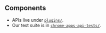 ## Components

* APIs live under [`plugins/`](plugins/).
* Our test suite is in [`chrome-apps-api-tests/`](chrome-apps-api-tests/).

